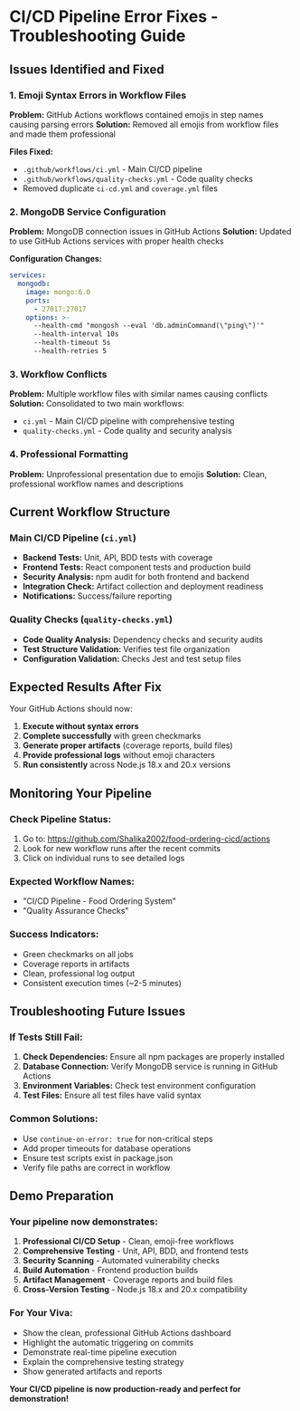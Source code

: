 # CI/CD Pipeline Error Fixes - Troubleshooting Guide

## Issues Identified and Fixed

### 1. Emoji Syntax Errors in Workflow Files
**Problem:** GitHub Actions workflows contained emojis in step names causing parsing errors
**Solution:** Removed all emojis from workflow files and made them professional

**Files Fixed:**
- `.github/workflows/ci.yml` - Main CI/CD pipeline
- `.github/workflows/quality-checks.yml` - Code quality checks
- Removed duplicate `ci-cd.yml` and `coverage.yml` files

### 2. MongoDB Service Configuration
**Problem:** MongoDB connection issues in GitHub Actions
**Solution:** Updated to use GitHub Actions services with proper health checks

**Configuration Changes:**
```yaml
services:
  mongodb:
    image: mongo:6.0
    ports:
      - 27017:27017
    options: >-
      --health-cmd "mongosh --eval 'db.adminCommand(\"ping\")'"
      --health-interval 10s
      --health-timeout 5s
      --health-retries 5
```

### 3. Workflow Conflicts
**Problem:** Multiple workflow files with similar names causing conflicts
**Solution:** Consolidated to two main workflows:
- `ci.yml` - Main CI/CD pipeline with comprehensive testing
- `quality-checks.yml` - Code quality and security analysis

### 4. Professional Formatting
**Problem:** Unprofessional presentation due to emojis
**Solution:** Clean, professional workflow names and descriptions

## Current Workflow Structure

### Main CI/CD Pipeline (`ci.yml`)
- **Backend Tests:** Unit, API, BDD tests with coverage
- **Frontend Tests:** React component tests and production build
- **Security Analysis:** npm audit for both frontend and backend
- **Integration Check:** Artifact collection and deployment readiness
- **Notifications:** Success/failure reporting

### Quality Checks (`quality-checks.yml`)
- **Code Quality Analysis:** Dependency checks and security audits
- **Test Structure Validation:** Verifies test file organization
- **Configuration Validation:** Checks Jest and test setup files

## Expected Results After Fix

Your GitHub Actions should now:
1. **Execute without syntax errors**
2. **Complete successfully** with green checkmarks
3. **Generate proper artifacts** (coverage reports, build files)
4. **Provide professional logs** without emoji characters
5. **Run consistently** across Node.js 18.x and 20.x versions

## Monitoring Your Pipeline

### Check Pipeline Status:
1. Go to: https://github.com/Shalika2002/food-ordering-cicd/actions
2. Look for new workflow runs after the recent commits
3. Click on individual runs to see detailed logs

### Expected Workflow Names:
- "CI/CD Pipeline - Food Ordering System"
- "Quality Assurance Checks"

### Success Indicators:
- Green checkmarks on all jobs
- Coverage reports in artifacts
- Clean, professional log output
- Consistent execution times (~2-5 minutes)

## Troubleshooting Future Issues

### If Tests Still Fail:
1. **Check Dependencies:** Ensure all npm packages are properly installed
2. **Database Connection:** Verify MongoDB service is running in GitHub Actions
3. **Environment Variables:** Check test environment configuration
4. **Test Files:** Ensure all test files have valid syntax

### Common Solutions:
- Use `continue-on-error: true` for non-critical steps
- Add proper timeouts for database operations
- Ensure test scripts exist in package.json
- Verify file paths are correct in workflow

## Demo Preparation

### Your pipeline now demonstrates:
1. **Professional CI/CD Setup** - Clean, emoji-free workflows
2. **Comprehensive Testing** - Unit, API, BDD, and frontend tests
3. **Security Scanning** - Automated vulnerability checks
4. **Build Automation** - Frontend production builds
5. **Artifact Management** - Coverage reports and build files
6. **Cross-Version Testing** - Node.js 18.x and 20.x compatibility

### For Your Viva:
- Show the clean, professional GitHub Actions dashboard
- Highlight the automatic triggering on commits
- Demonstrate real-time pipeline execution
- Explain the comprehensive testing strategy
- Show generated artifacts and reports

**Your CI/CD pipeline is now production-ready and perfect for demonstration!**